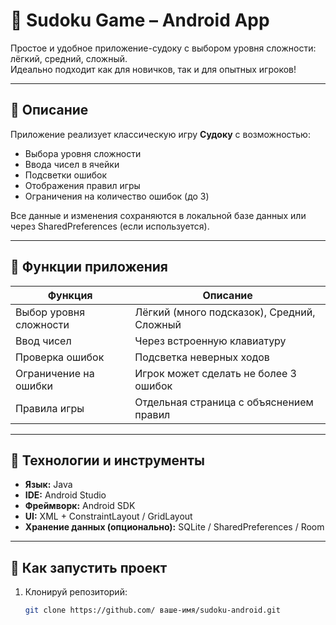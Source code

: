 # 🧩 Sudoku Game – Android App

Простое и удобное приложение-судоку с выбором уровня сложности: лёгкий, средний, сложный.  
Идеально подходит как для новичков, так и для опытных игроков!

---

## 📌 Описание

Приложение реализует классическую игру **Судоку** с возможностью:
- Выбора уровня сложности
- Ввода чисел в ячейки
- Подсветки ошибок
- Отображения правил игры
- Ограничения на количество ошибок (до 3)

Все данные и изменения сохраняются в локальной базе данных или через SharedPreferences (если используется).

---

## 🎯 Функции приложения

| Функция | Описание |
|--------|----------|
| Выбор уровня сложности | Лёгкий (много подсказок), Средний, Сложный |
| Ввод чисел | Через встроенную клавиатуру |
| Проверка ошибок | Подсветка неверных ходов |
| Ограничение на ошибки | Игрок может сделать не более 3 ошибок |
| Правила игры | Отдельная страница с объяснением правил |

---

## 🔧 Технологии и инструменты

- **Язык:** Java
- **IDE:** Android Studio
- **Фреймворк:** Android SDK
- **UI:** XML + ConstraintLayout / GridLayout
- **Хранение данных (опционально):** SQLite / SharedPreferences / Room

---

## 🚀 Как запустить проект

1. Клонируй репозиторий:
   ```bash
   git clone https://github.com/ ваше-имя/sudoku-android.git

